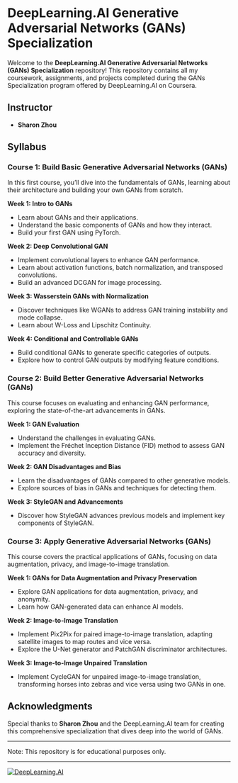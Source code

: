 # DeepLearning.AI Generative Adversarial Networks (GANs) Specialization

Welcome to the **DeepLearning.AI Generative Adversarial Networks (GANs) Specialization** repository! This repository contains all my coursework, assignments, and projects completed during the GANs Specialization program offered by DeepLearning.AI on Coursera.

## Instructor
- **Sharon Zhou**

## Syllabus

### Course 1: Build Basic Generative Adversarial Networks (GANs)
In this first course, you’ll dive into the fundamentals of GANs, learning about their architecture and building your own GANs from scratch.

**Week 1: Intro to GANs**
- Learn about GANs and their applications.
- Understand the basic components of GANs and how they interact.
- Build your first GAN using PyTorch.

**Week 2: Deep Convolutional GAN**
- Implement convolutional layers to enhance GAN performance.
- Learn about activation functions, batch normalization, and transposed convolutions.
- Build an advanced DCGAN for image processing.

**Week 3: Wasserstein GANs with Normalization**
- Discover techniques like WGANs to address GAN training instability and mode collapse.
- Learn about W-Loss and Lipschitz Continuity.

**Week 4: Conditional and Controllable GANs**
- Build conditional GANs to generate specific categories of outputs.
- Explore how to control GAN outputs by modifying feature conditions.

### Course 2: Build Better Generative Adversarial Networks (GANs)
This course focuses on evaluating and enhancing GAN performance, exploring the state-of-the-art advancements in GANs.

**Week 1: GAN Evaluation**
- Understand the challenges in evaluating GANs.
- Implement the Fréchet Inception Distance (FID) method to assess GAN accuracy and diversity.

**Week 2: GAN Disadvantages and Bias**
- Learn the disadvantages of GANs compared to other generative models.
- Explore sources of bias in GANs and techniques for detecting them.

**Week 3: StyleGAN and Advancements**
- Discover how StyleGAN advances previous models and implement key components of StyleGAN.

### Course 3: Apply Generative Adversarial Networks (GANs)
This course covers the practical applications of GANs, focusing on data augmentation, privacy, and image-to-image translation.

**Week 1: GANs for Data Augmentation and Privacy Preservation**
- Explore GAN applications for data augmentation, privacy, and anonymity.
- Learn how GAN-generated data can enhance AI models.

**Week 2: Image-to-Image Translation**
- Implement Pix2Pix for paired image-to-image translation, adapting satellite images to map routes and vice versa.
- Explore the U-Net generator and PatchGAN discriminator architectures.

**Week 3: Image-to-Image Unpaired Translation**
- Implement CycleGAN for unpaired image-to-image translation, transforming horses into zebras and vice versa using two GANs in one.

## Acknowledgments

Special thanks to **Sharon Zhou** and the DeepLearning.AI team for creating this comprehensive specialization that dives deep into the world of GANs.

---

Note: This repository is for educational purposes only.

---

[![DeepLearning.AI](https://dl-staging-website.ghost.io/content/images/2021/04/LogoFiles_DeepLearning_PrimaryLogo.png)](https://www.deeplearning.ai/)
